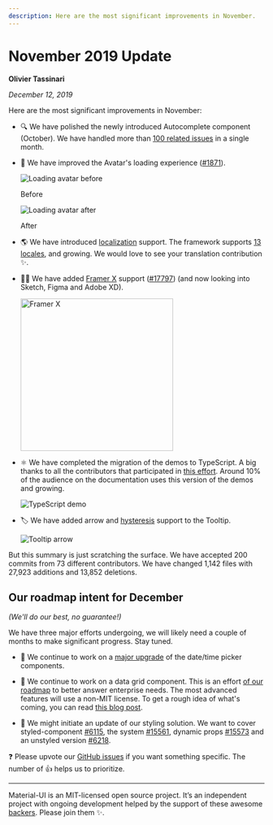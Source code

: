 ```yaml
---
description: Here are the most significant improvements in November.
---
```


# November 2019 Update

**Olivier Tassinari**

*December 12, 2019*

Here are the most significant improvements in November:

- 🔍 We have polished the newly introduced Autocomplete component (October).
We have handled more than [100 related issues](https://github.com/mui-org/material-ui/issues?utf8=%E2%9C%93&q=label%3A%22lab%3A+Autocomplete%22+) in a single month.

- 👤 We have improved the Avatar's loading experience ([#1871](https://github.com/mui-org/material-ui/pull/18711)).

  ![Loading avatar before](/static/blog/november-2019-update/loading-avatar-before.gif)

  <p class="blog-description">Before</p>

  ![Loading avatar after](/static/blog/november-2019-update/loading-avatar-after.gif)

  <p class="blog-description">After</p>

- 🌎 We have introduced [localization](/guides/localization/) support.
The framework supports [13 locales](/guides/localization/#supported-locales), and growing. We would love to see your translation contribution ✨.

- 👨‍🎤 We have added [Framer X](https://packages.framer.com/package/material-ui/material-ui) support ([#17797](https://github.com/mui-org/material-ui/pull/17797)) (and now looking into Sketch, Figma and Adobe XD).

  <a href="https://packages.framer.com/package/material-ui/material-ui"><img src="/static/blog/november-2019-update/framer.jpg" alt="Framer X" width="300" /></a>

- ⚛️ We have completed the migration of the demos to TypeScript. A big thanks to all the contributors that participated in [this effort](https://github.com/mui-org/material-ui/issues/14897). Around 10% of the audience on the documentation uses this version of the demos and growing.

  ![TypeScript demo](/static/blog/november-2019-update/typescript-demos.png)

- 🏷 We have added arrow and [hysteresis](https://github.com/mui-org/material-ui/pull/18458) support to the Tooltip.

  ![Tooltip arrow](/static/blog/november-2019-update/arrow.png)

But this summary is just scratching the surface. We have accepted 200 commits from 73 different contributors. We have changed 1,142 files with 27,923 additions and 13,852 deletions.

## Our roadmap intent for December

*(We'll do our best, no guarantee!)*

We have three major efforts undergoing, we will likely need a couple of months to make significant progress. Stay tuned.

- 📅 We continue to work on a [major upgrade](https://github.com/mui-org/material-ui-pickers/issues/1293) of the date/time picker components.

- 🧮 We continue to work on a data grid component.
This is an effort [of our roadmap](/discover-more/roadmap/) to better answer enterprise needs.
The most advanced features will use a non-MIT license.
To get a rough idea of what's coming, you can read [this blog post](https://uxdesign.cc/design-better-data-tables-4ecc99d23356).

- 💅 We might initiate an update of our styling solution.
We want to cover styled-component [#6115](https://github.com/mui-org/material-ui/pull/#6115), the system [#15561](https://github.com/mui-org/material-ui/issues/15561), dynamic props [#15573](https://github.com/mui-org/material-ui/issues/15573) and an unstyled version [#6218](https://github.com/mui-org/material-ui/pull/6218).

❓ Please upvote our [GitHub issues](https://github.com/mui-org/material-ui/issues) if you want something specific. The number of 👍 helps us to prioritize.

<hr />

Material-UI is an MIT-licensed open source project. It’s an independent project with ongoing development helped by the support of these awesome [backers](/discover-more/backers/). Please join them ✨.
